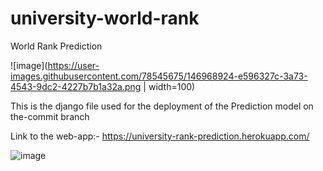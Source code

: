 # university-world-rank
World Rank Prediction

![image](https://user-images.githubusercontent.com/78545675/146968924-e596327c-3a73-4543-9dc2-4227b7b1a32a.png | width=100)

This is the django file used for the deployment of the Prediction model on the-commit branch

Link to the web-app:- https://university-rank-prediction.herokuapp.com/

![image](https://user-images.githubusercontent.com/78545675/146968769-1a45a3bd-fd0a-4d19-80b4-c8a70b4d8194.png)
